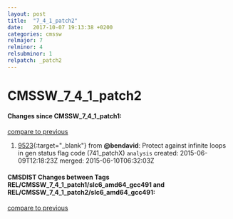```yaml
---
layout: post
title:  "7_4_1_patch2"
date:   2017-10-07 19:13:38 +0200
categories: cmssw
relmajor: 7
relminor: 4
relsubminor: 1
relpatch: _patch2
---
```


# CMSSW_7_4_1_patch2
#### Changes since CMSSW_7_4_1_patch1:

[compare to previous](https://github.com/cms-sw/cmssw/compare/CMSSW_7_4_1_patch1...CMSSW_7_4_1_patch2)



1. [9523](http://github.com/cms-sw/cmssw/pull/9523){:target="_blank"}  from **@bendavid**:   Protect against infinite loops in gen status flag code (741_patchX) `analysis`  created: 2015-06-09T12:18:23Z merged: 2015-06-10T06:32:03Z

#### CMSDIST Changes between Tags REL/CMSSW_7_4_1_patch1/slc6_amd64_gcc491 and REL/CMSSW_7_4_1_patch2/slc6_amd64_gcc491:

[compare to previous](https://github.com/cms-sw/cmsdist/compare/REL/CMSSW_7_4_1_patch1/slc6_amd64_gcc491...REL/CMSSW_7_4_1_patch2/slc6_amd64_gcc491)


